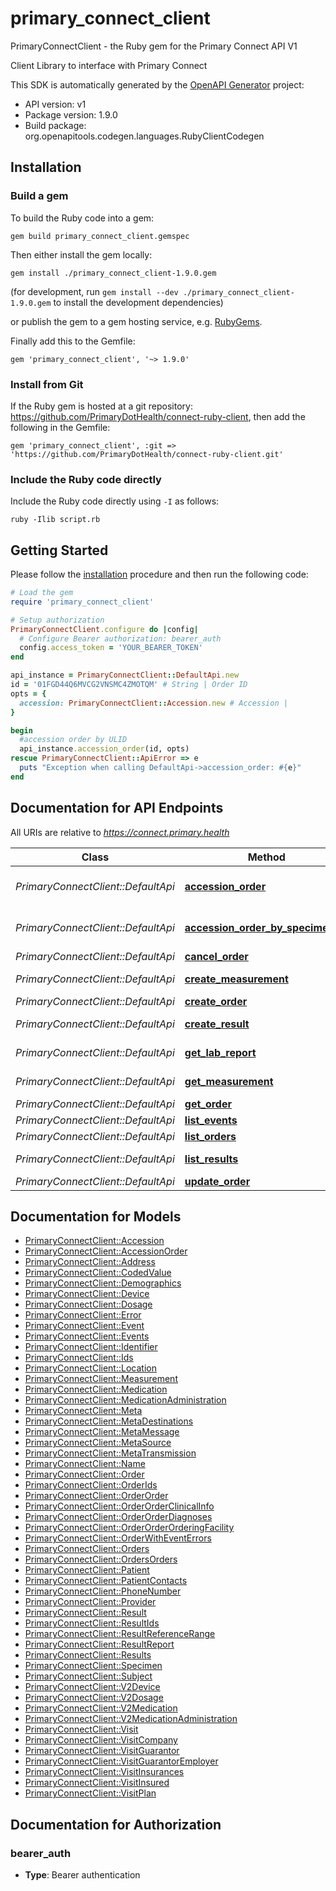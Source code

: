 # primary_connect_client

PrimaryConnectClient - the Ruby gem for the Primary Connect API V1

Client Library to interface with Primary Connect

This SDK is automatically generated by the [OpenAPI Generator](https://openapi-generator.tech) project:

- API version: v1
- Package version: 1.9.0
- Build package: org.openapitools.codegen.languages.RubyClientCodegen

## Installation

### Build a gem

To build the Ruby code into a gem:

```shell
gem build primary_connect_client.gemspec
```

Then either install the gem locally:

```shell
gem install ./primary_connect_client-1.9.0.gem
```

(for development, run `gem install --dev ./primary_connect_client-1.9.0.gem` to install the development dependencies)

or publish the gem to a gem hosting service, e.g. [RubyGems](https://rubygems.org/).

Finally add this to the Gemfile:

    gem 'primary_connect_client', '~> 1.9.0'

### Install from Git

If the Ruby gem is hosted at a git repository: https://github.com/PrimaryDotHealth/connect-ruby-client, then add the following in the Gemfile:

    gem 'primary_connect_client', :git => 'https://github.com/PrimaryDotHealth/connect-ruby-client.git'

### Include the Ruby code directly

Include the Ruby code directly using `-I` as follows:

```shell
ruby -Ilib script.rb
```

## Getting Started

Please follow the [installation](#installation) procedure and then run the following code:

```ruby
# Load the gem
require 'primary_connect_client'

# Setup authorization
PrimaryConnectClient.configure do |config|
  # Configure Bearer authorization: bearer_auth
  config.access_token = 'YOUR_BEARER_TOKEN'
end

api_instance = PrimaryConnectClient::DefaultApi.new
id = '01FGD44Q6MVCG2VNSMC4ZMOTQM' # String | Order ID
opts = {
  accession: PrimaryConnectClient::Accession.new # Accession | 
}

begin
  #accession order by ULID
  api_instance.accession_order(id, opts)
rescue PrimaryConnectClient::ApiError => e
  puts "Exception when calling DefaultApi->accession_order: #{e}"
end

```

## Documentation for API Endpoints

All URIs are relative to *https://connect.primary.health*

Class | Method | HTTP request | Description
------------ | ------------- | ------------- | -------------
*PrimaryConnectClient::DefaultApi* | [**accession_order**](docs/DefaultApi.md#accession_order) | **PUT** /api/v1/orders/{id}/accession | accession order by ULID
*PrimaryConnectClient::DefaultApi* | [**accession_order_by_specimen_id**](docs/DefaultApi.md#accession_order_by_specimen_id) | **PUT** /api/v1/orders/accession | accession order by Specimen ID
*PrimaryConnectClient::DefaultApi* | [**cancel_order**](docs/DefaultApi.md#cancel_order) | **DELETE** /api/v1/orders/{id} | cancel order
*PrimaryConnectClient::DefaultApi* | [**create_measurement**](docs/DefaultApi.md#create_measurement) | **POST** /api/v1/measurements | create Measurement
*PrimaryConnectClient::DefaultApi* | [**create_order**](docs/DefaultApi.md#create_order) | **POST** /api/v1/orders | create order
*PrimaryConnectClient::DefaultApi* | [**create_result**](docs/DefaultApi.md#create_result) | **POST** /api/v1/orders/{order_id}/results | create result
*PrimaryConnectClient::DefaultApi* | [**get_lab_report**](docs/DefaultApi.md#get_lab_report) | **GET** /api/v1/results/{result_id}/lab_report | show lab report
*PrimaryConnectClient::DefaultApi* | [**get_measurement**](docs/DefaultApi.md#get_measurement) | **GET** /api/v1/measurements/{id} | show measurement
*PrimaryConnectClient::DefaultApi* | [**get_order**](docs/DefaultApi.md#get_order) | **GET** /api/v1/orders/{id} | show order
*PrimaryConnectClient::DefaultApi* | [**list_events**](docs/DefaultApi.md#list_events) | **GET** /api/v1/events | list events
*PrimaryConnectClient::DefaultApi* | [**list_orders**](docs/DefaultApi.md#list_orders) | **GET** /api/v1/orders | list orders
*PrimaryConnectClient::DefaultApi* | [**list_results**](docs/DefaultApi.md#list_results) | **GET** /api/v1/orders/{order_id}/results | list results
*PrimaryConnectClient::DefaultApi* | [**update_order**](docs/DefaultApi.md#update_order) | **PUT** /api/v1/orders/{id} | update order


## Documentation for Models

 - [PrimaryConnectClient::Accession](docs/Accession.md)
 - [PrimaryConnectClient::AccessionOrder](docs/AccessionOrder.md)
 - [PrimaryConnectClient::Address](docs/Address.md)
 - [PrimaryConnectClient::CodedValue](docs/CodedValue.md)
 - [PrimaryConnectClient::Demographics](docs/Demographics.md)
 - [PrimaryConnectClient::Device](docs/Device.md)
 - [PrimaryConnectClient::Dosage](docs/Dosage.md)
 - [PrimaryConnectClient::Error](docs/Error.md)
 - [PrimaryConnectClient::Event](docs/Event.md)
 - [PrimaryConnectClient::Events](docs/Events.md)
 - [PrimaryConnectClient::Identifier](docs/Identifier.md)
 - [PrimaryConnectClient::Ids](docs/Ids.md)
 - [PrimaryConnectClient::Location](docs/Location.md)
 - [PrimaryConnectClient::Measurement](docs/Measurement.md)
 - [PrimaryConnectClient::Medication](docs/Medication.md)
 - [PrimaryConnectClient::MedicationAdministration](docs/MedicationAdministration.md)
 - [PrimaryConnectClient::Meta](docs/Meta.md)
 - [PrimaryConnectClient::MetaDestinations](docs/MetaDestinations.md)
 - [PrimaryConnectClient::MetaMessage](docs/MetaMessage.md)
 - [PrimaryConnectClient::MetaSource](docs/MetaSource.md)
 - [PrimaryConnectClient::MetaTransmission](docs/MetaTransmission.md)
 - [PrimaryConnectClient::Name](docs/Name.md)
 - [PrimaryConnectClient::Order](docs/Order.md)
 - [PrimaryConnectClient::OrderIds](docs/OrderIds.md)
 - [PrimaryConnectClient::OrderOrder](docs/OrderOrder.md)
 - [PrimaryConnectClient::OrderOrderClinicalInfo](docs/OrderOrderClinicalInfo.md)
 - [PrimaryConnectClient::OrderOrderDiagnoses](docs/OrderOrderDiagnoses.md)
 - [PrimaryConnectClient::OrderOrderOrderingFacility](docs/OrderOrderOrderingFacility.md)
 - [PrimaryConnectClient::OrderWithEventErrors](docs/OrderWithEventErrors.md)
 - [PrimaryConnectClient::Orders](docs/Orders.md)
 - [PrimaryConnectClient::OrdersOrders](docs/OrdersOrders.md)
 - [PrimaryConnectClient::Patient](docs/Patient.md)
 - [PrimaryConnectClient::PatientContacts](docs/PatientContacts.md)
 - [PrimaryConnectClient::PhoneNumber](docs/PhoneNumber.md)
 - [PrimaryConnectClient::Provider](docs/Provider.md)
 - [PrimaryConnectClient::Result](docs/Result.md)
 - [PrimaryConnectClient::ResultIds](docs/ResultIds.md)
 - [PrimaryConnectClient::ResultReferenceRange](docs/ResultReferenceRange.md)
 - [PrimaryConnectClient::ResultReport](docs/ResultReport.md)
 - [PrimaryConnectClient::Results](docs/Results.md)
 - [PrimaryConnectClient::Specimen](docs/Specimen.md)
 - [PrimaryConnectClient::Subject](docs/Subject.md)
 - [PrimaryConnectClient::V2Device](docs/V2Device.md)
 - [PrimaryConnectClient::V2Dosage](docs/V2Dosage.md)
 - [PrimaryConnectClient::V2Medication](docs/V2Medication.md)
 - [PrimaryConnectClient::V2MedicationAdministration](docs/V2MedicationAdministration.md)
 - [PrimaryConnectClient::Visit](docs/Visit.md)
 - [PrimaryConnectClient::VisitCompany](docs/VisitCompany.md)
 - [PrimaryConnectClient::VisitGuarantor](docs/VisitGuarantor.md)
 - [PrimaryConnectClient::VisitGuarantorEmployer](docs/VisitGuarantorEmployer.md)
 - [PrimaryConnectClient::VisitInsurances](docs/VisitInsurances.md)
 - [PrimaryConnectClient::VisitInsured](docs/VisitInsured.md)
 - [PrimaryConnectClient::VisitPlan](docs/VisitPlan.md)


## Documentation for Authorization


### bearer_auth

- **Type**: Bearer authentication

